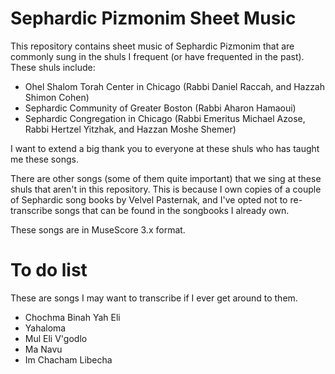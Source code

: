 # Sephardic Pizmonim Sheet Music

This repository contains sheet music of Sephardic Pizmonim that are commonly
sung in the shuls I frequent (or have frequented in the past). These shuls include:

 * Ohel Shalom Torah Center in Chicago (Rabbi Daniel Raccah, and Hazzah Shimon
   Cohen)
 * Sephardic Community of Greater Boston (Rabbi Aharon Hamaoui)
 * Sephardic Congregation in Chicago (Rabbi Emeritus Michael Azose, Rabbi
   Hertzel Yitzhak, and Hazzan Moshe Shemer)

I want to extend a big thank you to everyone at these shuls who has taught me these songs.

There are other songs (some of them quite important) that we sing at these
shuls that aren't in this repository. This is because I own copies of a couple
of Sephardic song books by Velvel Pasternak, and I've opted not to
re-transcribe songs that can be found in the songbooks I already own.

These songs are in MuseScore 3.x format.

# To do list

These are songs I may want to transcribe if I ever get around to them.

 * Chochma Binah Yah Eli
 * Yahaloma
 * Mul Eli V'godlo
 * Ma Navu
 * Im Chacham Libecha
